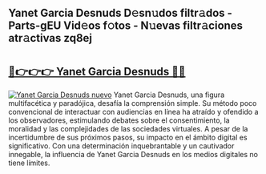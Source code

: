 ## Yanet Garcia Desnuds D𝚎sn𝚞dos filtr𝚊dos - Parts-gEU Vid𝚎os f𝚘tos - N𝚞evas filtr𝚊ciones atr𝚊ctivas zq8ej

# <h2><a href="http://mbc5gm.tromn.icu/?c=Yanet+Garcia+Desnuds">🔗👉👉👉 Yanet Garcia Desnuds 🔗🔗</a></h2>

[![Yanet Garcia Desnuds nuevo](https://i.imgur.com/pEAQMta.gif)](http://mbc5gm.tromn.icu/?c=Yanet+Garcia+Desnuds)
Yanet Garcia Desnuds, una figura multifacética y paradójica, desafía la comprensión simple. Su método poco convencional de interactuar con audiencias en línea ha atraído y ofendido a los observadores, estimulando debates sobre el consentimiento, la moralidad y las complejidades de las sociedades virtuales. A pesar de la incertidumbre de sus próximos pasos, su impacto en el ámbito digital es significativo. Con una determinación inquebrantable y un cautivador innegable, la influencia de Yanet Garcia Desnuds en los medios digitales no tiene límites.
